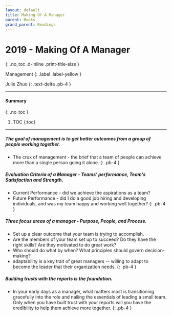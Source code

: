 ```yaml
---
layout: default
title: Making Of A Manager
parent: Books
grand_parent: Readings
---
```


# 2019 - Making Of A Manager
{: .no_toc .d-inline .print-title-size }

Management
{: .label .label-yellow }

Julie Zhuo 
{: .text-delta .pb-4 }

---

#### Summary 
{: .no_toc }

1. TOC
{:toc}

---

##### The goal of management is to get better outcomes from a group of people working together.
- The crux of management - the brief that a team of people can achieve more than a single person going it alone.
{: .pb-4 }


##### Evaluation Criteria of a Manager - Teams' performance, Team's Satisfaction and Strength.
- Current Performance - did we achieve the aspirations as a team? 
- Future Performance - did I do a good job hiring and developing individuals, and was my team happy and working well together?
{: .pb-4 }

##### Three focus areas of a manager - Purpose, People, and Process.
- Set up a clear outcome that your team is trying to accomplish.
- Are the members of your team set up to succeed? Do they have the right skills? Are they motivated to do great work?
- Who should do what by when? What principles should govern decision-making?
- adaptability is a key trait of great managers -- willing to adapt to become the leader that their organization needs.
{: .pb-4 }

##### Building trusts with the reports is the foundation.
- In your early days as a manager, what matters most is transitioning gracefully into the role and nailing the essentials of leading a small team. Only when you have built trust with your reports will you have the credibility to help them achieve more together.
{: .pb-4 }
